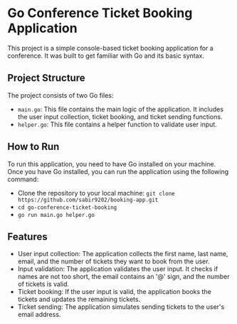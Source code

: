 # Go Conference Ticket Booking Application

This project is a simple console-based ticket booking application for a conference. It was built to get familiar with Go and its basic syntax.

## Project Structure

The project consists of two Go files:

- `main.go`: This file contains the main logic of the application. It includes the user input collection, ticket booking, and ticket sending functions.
- `helper.go`: This file contains a helper function to validate user input.

## How to Run

To run this application, you need to have Go installed on your machine. Once you have Go installed, you can run the application using the following command:

- Clone the repository to your local machine: `git clone https://github.com/sabir9202/booking-app.git`
- `cd go-conference-ticket-booking`
- `go run main.go helper.go`

## Features

- User input collection: The application collects the first name, last name, email, and the number of tickets they want to book from the user.
- Input validation: The application validates the user input. It checks if names are not too short, the email contains an '@' sign, and the number of tickets is valid.
- Ticket booking: If the user input is valid, the application books the tickets and updates the remaining tickets.
- Ticket sending: The application simulates sending tickets to the user's email address.
